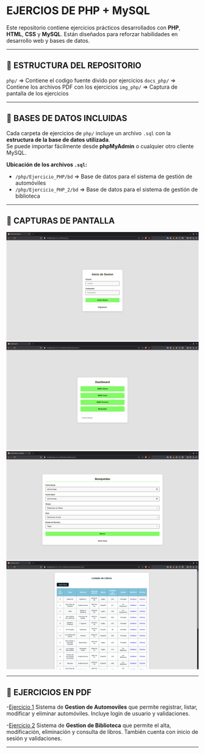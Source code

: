 # EJERCIOS DE PHP + MySQL

Este repositorio contiene ejercicios prácticos desarrollados con **PHP**, **HTML**, **CSS** y **MySQL**. Están diseñados para reforzar habilidades en desarrollo web y bases de datos.

---

## 📁 ESTRUCTURA DEL REPOSITORIO

`php/` => Contiene el codigo fuente divido por ejercicios
`docs_php/` => Contiene los archivos PDF con los ejercicios
`img_php/` => Captura de pantalla de los ejercicios

---

## 💾 BASES DE DATOS INCLUIDAS

Cada carpeta de ejercicios de `php/` incluye un archivo `.sql` con la **estructura de la base de datos utilizada**.  
Se puede importar fácilmente desde **phpMyAdmin** o cualquier otro cliente MySQL.

**Ubicación de los archivos `.sql`:**

- `/php/Ejercicio_PHP/bd` => Base de datos para el sistema de gestión de automóviles  
- `/php/Ejercicio_PHP_2/bd` => Base de datos para el sistema de gestión de biblioteca

---

## 📸 CAPTURAS DE PANTALLA


![Inicio de Sesion](img_php/15-44-15.png)
![Dashboard](img_php/15-44-48.png)
![Busquedas](img_php/15-45-14.png)
![Listado de Libros](img_php/15-46-40.png)

---

## 📄 EJERCICIOS EN PDF

-[Ejercicio 1](docs_php/Ejercicio1_PHP_MySQL.pdf)
Sistema de **Gestion de Automoviles** que permite registrar, listar, modificar y eliminar automóviles. Incluye login de usuario y validaciones.

-[Ejercicio 2](docs_php/Ejercicio2_PHP_MySQL.pdf)
Sistema de **Gestion de Biblioteca** que permite el alta, modificación, eliminación y consulta de libros. También cuenta con inicio de sesión y validaciones.

---